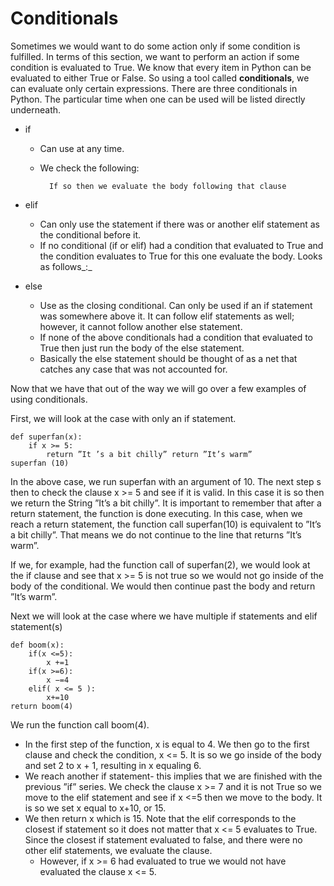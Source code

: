 # Conditionals

Sometimes we would want to do some action only if some condition is fulfilled. In terms of this section, we want to perform an action if some condition is evaluated to True. We know that every item in Python can be evaluated to either True or False. So using a tool called **conditionals**, we can evaluate only certain expressions. There are three conditionals in Python. The particular time when one can be used will be listed directly underneath.

* if

  * Can use at any time.
  * We check the following:

          If so then we evaluate the body following that clause 

* elif
  * Can only use the statement if there was or another elif statement as the conditional before it.
  * If no conditional \(if or elif\) had a condition that evaluated to True and the condition evaluates to True for this one evaluate the body. Looks as follows_:_
* else
  * Use as the closing conditional. Can only be used if an if statement was somewhere above it. It can follow elif statements as well; however, it cannot follow another else statement.
  * If none of the above conditionals had a condition that evaluated to True then just run the body of the else statement.
  * Basically the else statement should be thought of as a net that catches any case that was not accounted for.

Now that we have that out of the way we will go over a few examples of using conditionals.

First, we will look at the case with only an if statement.

```text
def superfan(x):
    if x >= 5:
        return ”It ’s a bit chilly” return ”It’s warm”
superfan (10)
```

In the above case, we run superfan with an argument of 10. The next step s then to check the clause x &gt;= 5 and see if it is valid. In this case it is so then we return the String ”It’s a bit chilly”. It is important to remember that after a return statement, the function is done executing. In this case, when we reach a return statement, the function call superfan\(10\) is equivalent to ”It’s a bit chilly”. That means we do not continue to the line that returns ”It’s warm”.

If we, for example, had the function call of superfan\(2\), we would look at the if clause and see that x &gt;= 5 is not true so we would not go inside of the body of the conditional. We would then continue past the body and return ”It’s warm”.

Next we will look at the case where we have multiple if statements and elif statement\(s\)

```text
def boom(x):
    if(x <=5):
        x +=1
    if(x >=6):
        x −=4
    elif( x <= 5 ):
        x+=10
return boom(4)
```

We run the function call boom\(4\). 

* In the first step of the function, x is equal to 4. We then go to the first clause and check the condition, x &lt;= 5. It is so we go inside of the body and set 2 to x + 1, resulting in x equaling 6. 
* We reach another if statement- this implies that we are finished with the previous ”if” series. We check the clause x &gt;= 7 and it is not True so we move to the elif statement and see if x &lt;=5 then we move to the body. It is so we set x equal to x+10, or 15. 
* We then return x which is 15. Note that the elif corresponds to the closest if statement so it does not matter that x &lt;= 5 evaluates to True. Since the closest if statement evaluated to false, and there were no other elif statements, we evaluate the clause. 
  * However, if x &gt;= 6 had evaluated to true we would not have evaluated the clause x &lt;= 5.

